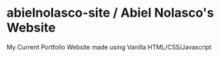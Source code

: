 # abielnolasco-site / Abiel Nolasco's Website
My Current Portfolio Website made using Vanilla HTML/CSS/Javascript
